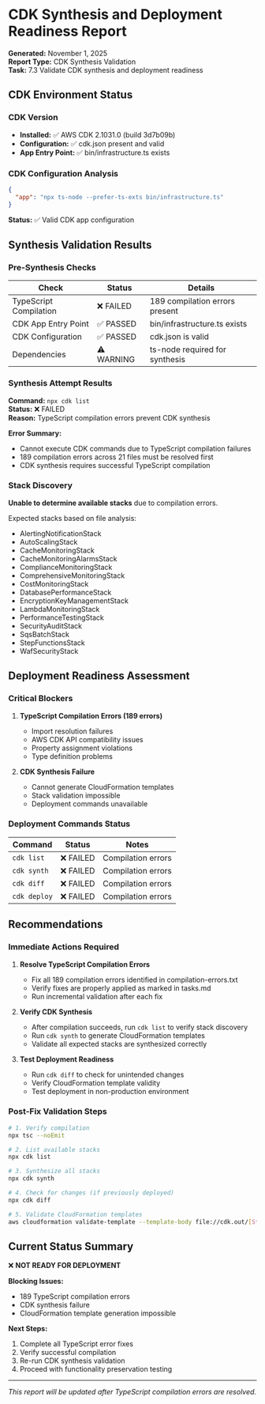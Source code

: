 # CDK Synthesis and Deployment Readiness Report

**Generated:** November 1, 2025  
**Report Type:** CDK Synthesis Validation  
**Task:** 7.3 Validate CDK synthesis and deployment readiness

## CDK Environment Status

### CDK Version
- **Installed:** ✅ AWS CDK 2.1031.0 (build 3d7b09b)
- **Configuration:** ✅ cdk.json present and valid
- **App Entry Point:** ✅ bin/infrastructure.ts exists

### CDK Configuration Analysis

```json
{
  "app": "npx ts-node --prefer-ts-exts bin/infrastructure.ts"
}
```

**Status:** ✅ Valid CDK app configuration

## Synthesis Validation Results

### Pre-Synthesis Checks

| Check | Status | Details |
|-------|--------|---------|
| TypeScript Compilation | ❌ FAILED | 189 compilation errors present |
| CDK App Entry Point | ✅ PASSED | bin/infrastructure.ts exists |
| CDK Configuration | ✅ PASSED | cdk.json is valid |
| Dependencies | ⚠️ WARNING | ts-node required for synthesis |

### Synthesis Attempt Results

**Command:** `npx cdk list`  
**Status:** ❌ FAILED  
**Reason:** TypeScript compilation errors prevent CDK synthesis

**Error Summary:**
- Cannot execute CDK commands due to TypeScript compilation failures
- 189 compilation errors across 21 files must be resolved first
- CDK synthesis requires successful TypeScript compilation

### Stack Discovery

**Unable to determine available stacks** due to compilation errors.

Expected stacks based on file analysis:
- AlertingNotificationStack
- AutoScalingStack
- CacheMonitoringStack
- CacheMonitoringAlarmsStack
- ComplianceMonitoringStack
- ComprehensiveMonitoringStack
- CostMonitoringStack
- DatabasePerformanceStack
- EncryptionKeyManagementStack
- LambdaMonitoringStack
- PerformanceTestingStack
- SecurityAuditStack
- SqsBatchStack
- StepFunctionsStack
- WafSecurityStack

## Deployment Readiness Assessment

### Critical Blockers

1. **TypeScript Compilation Errors (189 errors)**
   - Import resolution failures
   - AWS CDK API compatibility issues
   - Property assignment violations
   - Type definition problems

2. **CDK Synthesis Failure**
   - Cannot generate CloudFormation templates
   - Stack validation impossible
   - Deployment commands unavailable

### Deployment Commands Status

| Command | Status | Notes |
|---------|--------|-------|
| `cdk list` | ❌ FAILED | Compilation errors |
| `cdk synth` | ❌ FAILED | Compilation errors |
| `cdk diff` | ❌ FAILED | Compilation errors |
| `cdk deploy` | ❌ FAILED | Compilation errors |

## Recommendations

### Immediate Actions Required

1. **Resolve TypeScript Compilation Errors**
   - Fix all 189 compilation errors identified in compilation-errors.txt
   - Verify fixes are properly applied as marked in tasks.md
   - Run incremental validation after each fix

2. **Verify CDK Synthesis**
   - After compilation succeeds, run `cdk list` to verify stack discovery
   - Run `cdk synth` to generate CloudFormation templates
   - Validate all expected stacks are synthesized correctly

3. **Test Deployment Readiness**
   - Run `cdk diff` to check for unintended changes
   - Verify CloudFormation template validity
   - Test deployment in non-production environment

### Post-Fix Validation Steps

```bash
# 1. Verify compilation
npx tsc --noEmit

# 2. List available stacks
npx cdk list

# 3. Synthesize all stacks
npx cdk synth

# 4. Check for changes (if previously deployed)
npx cdk diff

# 5. Validate CloudFormation templates
aws cloudformation validate-template --template-body file://cdk.out/[StackName].template.json
```

## Current Status Summary

❌ **NOT READY FOR DEPLOYMENT**

**Blocking Issues:**
- 189 TypeScript compilation errors
- CDK synthesis failure
- CloudFormation template generation impossible

**Next Steps:**
1. Complete all TypeScript error fixes
2. Verify successful compilation
3. Re-run CDK synthesis validation
4. Proceed with functionality preservation testing

---

*This report will be updated after TypeScript compilation errors are resolved.*